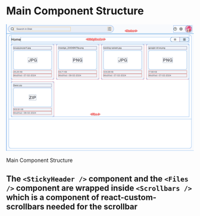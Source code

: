 # Main Component Structure

![Main Component Structure](/screenshots/main-structure.png)

Main Component Structure

## The `<StickyHeader />` component and the `<Files />` component are wrapped inside `<Scrollbars />` which is a component of react-custom-scrollbars needed for the scrollbar
